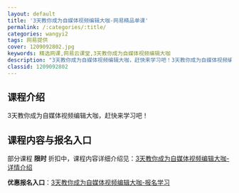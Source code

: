 ```yaml
---
layout: default
title: '3天教你成为自媒体视频编辑大咖-网易精品单课'
permalink: /:categories/:title/
categories: wangyi2
tags: 网易提供
cover: 1209092802.jpg
keywords: 精选网课,网易云课堂,3天教你成为自媒体视频编辑大咖
description: "3天教你成为自媒体视频编辑大咖，赶快来学习吧！3天教你成为自媒体视频编辑大咖"
classid: 1209092802
---
```


## 课程介绍

3天教你成为自媒体视频编辑大咖，赶快来学习吧！

## 课程内容与报名入口

部分课程 **限时** 折扣中，课程内容详细介绍见：[3天教你成为自媒体视频编辑大咖-详情介绍](https://study.163.com/course/introduction/1209092802.htm?share=1&shareId=1025206652&utm_campaign=share&utm_medium=iphoneShare&utm_source=&utm_u=1025206652)

**优惠报名入口**：[3天教你成为自媒体视频编辑大咖-报名学习](https://study.163.com/course/introduction/1209092802.htm?share=1&shareId=1025206652&utm_campaign=share&utm_medium=iphoneShare&utm_source=&utm_u=1025206652)

